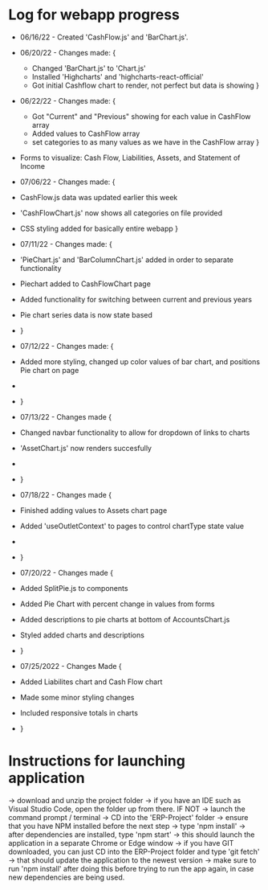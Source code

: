 # Log for webapp progress

- 06/16/22 - Created 'CashFlow.js' and 'BarChart.js'.
- 06/20/22 - Changes made: {
  - Changed 'BarChart.js' to 'Chart.js'
  - Installed 'Highcharts' and 'highcharts-react-official'
  - Got initial Cashflow chart to render, not perfect but data is showing
    }
- 06/22/22 - Changes made: {
  - Got "Current" and "Previous" showing for each value in CashFlow array
  - Added values to CashFlow array
  - set categories to as many values as we have in the CashFlow array
    }
- Forms to visualize: Cash Flow, Liabilities, Assets, and Statement of Income

- 07/06/22 - Changes made: {
- CashFlow.js data was updated earlier this week
- 'CashFlowChart.js' now shows all categories on file provided
- CSS styling added for basically entire webapp
  }

- 07/11/22 - Changes made: {
- 'PieChart.js' and 'BarColumnChart.js' added in order to separate functionality
- Piechart added to CashFlowChart page
- Added functionality for switching between current and previous years
- Pie chart series data is now state based
- }

- 07/12/22 - Changes made: {
- Added more styling, changed up color values of bar chart, and positions Pie chart on page
-
- }

- 07/13/22 - Changes made {
- Changed navbar functionality to allow for dropdown of links to charts
- 'AssetChart.js' now renders succesfully
-
- }

- 07/18/22 - Changes made {
- Finished adding values to Assets chart page
- Added 'useOutletContext' to pages to control chartType state value
-
- }

- 07/20/22 - Changes made {
- Added SplitPie.js to components
- Added Pie Chart with percent change in values from forms
- Added descriptions to pie charts at bottom of AccountsChart.js
- Styled added charts and descriptions
- }

- 07/25/2022 - Changes Made {
- Added Liabilites chart and Cash Flow chart
- Made some minor styling changes
- Included responsive totals in charts
- }

# Instructions for launching application

-> download and unzip the project folder
-> if you have an IDE such as Visual Studio Code, open the folder up from there. IF NOT
-> launch the command prompt / terminal
-> CD into the 'ERP-Project' folder
-> ensure that you have NPM installed before the next step
-> type 'npm install'
-> after dependencies are installed, type 'npm start'
-> this should launch the application in a separate Chrome or Edge window
-> if you have GIT downloaded, you can just CD into the ERP-Project folder
and type 'git fetch'
-> that should update the application to the newest version
-> make sure to run 'npm install' after doing this before trying to run
the app again, in case new dependencies are being used.
